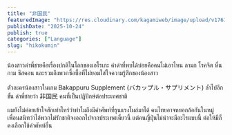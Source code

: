 ```yaml
---
title: "非国民"
featuredImage: "https://res.cloudinary.com/kagamiweb/image/upload/v1761672547/blog.coregamehd.com/hikokumin.jpg"
publishDate: "2025-10-24"
publish: true
categories: ["Language"]
slug: "hikokumin"
---
```


น้องสาวด่าพี่ชายคือเรื่องปกติในโลกของเอโรเกะ คำด่าที่พบได้บ่อยคือคนไม่เอาไหน ลามก โรคจิต หื่นกาม ซิสคอน และรวมถึงพวกซื่อบื้อที่ไม่ยอมใส่ใจความรู้สึกของน้องสาว

ตัวละครน้องสาวในเกม Bakappuru Supplement (バカップル・サプリメント) ล้ำไปอีกขั้น ด่าพี่ชายว่า 非国民 คนที่เป็นปฏิปักษ์ต่อประเทศชาติ

ผมยังไม่ค่อยเข้าใจสักเท่าไหร่ว่าทำไมถึงมีคำศัพท์ที่รุนแรงโผล่มาได้ คนไทยอาจหยอกล้อกันในหมู่เพื่อนสนิทว่าไอ้พวกไม่รักชาติจงออกไปจากประเทศเดี๋ยวนี้ แต่คนญี่ปุ่นไม่น่าจะมีอะไรแบบนี้ ต่อให้มีก็คงเลือกใช้คำศัพท์อื่น